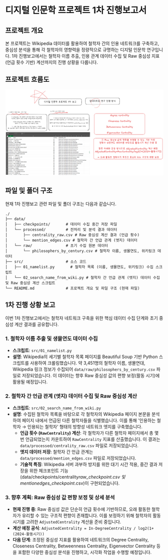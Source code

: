 # 디지털 인문학 프로젝트 1차 진행보고서

## 프로젝트 개요

본 프로젝트는 Wikipedia 데이터를 활용하여 철학자 간의 인용 네트워크를 구축하고, 중심성 분석을 통해 각 철학자의 영향력을 정량적으로 규명하는 디지털 인문학 연구입니다. 1차 진행보고에서는 철학자 이름 추출, 인용 관계 데이터 수집 및 Raw 중심성 지표(언급 횟수 기반) 계산까지의 진행 상황을 다룹니다.

## 프로젝트 흐름도

![프로젝트 1차 진행보고 흐름도](./디지털인문학_프로젝트_1차진행보고_excalidraw.png)

## 파일 및 폴더 구조

현재 1차 진행보고 관련 파일 및 폴더 구조는 다음과 같습니다.

```
./
├── data/
│   ├── checkpoints/       # 데이터 수집 중간 저장 파일
│   └── processed/         # 전처리 및 분석 결과 데이터
│       ├── centrality_raw.csv # Raw 중심성 계산 결과 (언급 횟수)
│       └── mention_edges.csv # 철학자 간 언급 관계 (엣지) 데이터
│   └── raw/               # 초기 수집 원본 데이터
│       └── philosophers_by_century.csv # 철학자 이름, 생몰연도, 위키링크 데이터
├── src/                   # 소스 코드
│   ├── 01_namelist.py       # 철학자 목록 (이름, 생몰연도, 위키링크) 수집 스크립트
│   └── 02_search_name_from_wiki.py # 철학자 간 언급 관계 (엣지) 데이터 수집 및 Raw 중심성 계산 스크립트
└── README.md              # 프로젝트 개요 및 파일 구조 (현재 파일)
```

## 1차 진행 상황 보고

이번 1차 진행보고에서는 철학자 네트워크 구축을 위한 핵심 데이터 수집 단계와 초기 중심성 계산 결과를 공유합니다.

### 1. 철학자 이름 추출 및 생몰연도 데이터 수집

- **스크립트**: `src/01_namelist.py`
- **설명**: Wikipedia의 세기별 철학자 목록 페이지를 Beautiful Soup 기반 Python 스크립트를 사용하여 크롤링했습니다. 약 3,451명의 철학자 이름, 생몰연대, Wikipedia 링크 정보가 수집되어 `data/raw/philosophers_by_century.csv` 파일로 저장되었습니다. 이 데이터는 향후 Raw 중심성 값의 편향 보정(활동 시기)에 활용될 예정입니다.

### 2. 철학자 간 언급 관계 (엣지) 데이터 수집 및 Raw 중심성 계산

- **스크립트**: `src/02_search_name_from_wiki.py`
- **설명**: 수집된 철학자 목록을 바탕으로 각 철학자의 Wikipedia 페이지 본문을 분석하여 페이지 내에서 언급된 다른 철학자들을 식별했습니다. 이를 통해 '인용하는 철학자 → 인용되는 철학자' 형태의 방향성 네트워크 엣지를 구축했습니다.
  - **언급 횟수 (`RawCentrality`) 계산**: 각 철학자가 다른 철학자 페이지에서 총 몇 번 언급되었는지 카운트하여 `RawCentrality` 지표를 산출했습니다. 이 결과는 `data/processed/centrality_raw.csv` 파일로 저장되었습니다.
  - **엣지 데이터 저장**: 철학자 간 언급 관계는 `data/processed/mention_edges.csv` 파일로 저장되었습니다.
  - **기술적 특징**: Wikipedia 서버 과부하 방지를 위한 대기 시간 적용, 중간 결과 저장을 위한 체크포인트 기능(data/checkpoints/centrality*raw_checkpoint*_.csv 및 mention*edges_checkpoint*_.csv)이 구현되었습니다.

### 3. 향후 계획: Raw 중심성 값 편향 보정 및 상세 분석

- **현재 진행 중**: Raw 중심성 값은 단순히 언급 횟수에 기반하므로, 오래 활동한 철학자가 유리할 수 있는 구조적 편향이 존재합니다. 이를 보정하기 위해 철학자의 활동 시기를 고려한 `AdjustedCentrality` 계산을 준비 중입니다.
- **계산 예정 공식**: `AdjustedCentrality = In-DegreeCentrality / log2(1+(2024-활동시기))`
- **다음 단계**: 조정된 중심성 지표를 활용하여 네트워크의 Degree Centrality, Closeness Centrality, Betweenness Centrality, Eigenvector Centrality 등을 포함한 다양한 중심성 분석을 진행하고, 시각화 작업을 수행할 예정입니다.
